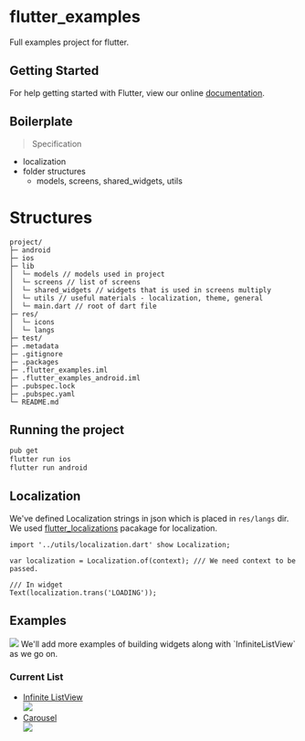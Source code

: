 # flutter_examples

Full examples project for flutter.

## Getting Started

For help getting started with Flutter, view our online
[documentation](https://flutter.io/).

## Boilerplate
> Specification
* localization
* folder structures
  - models, screens, shared_widgets, utils 

# Structures
```text
project/
├─ android
├─ ios
├─ lib
│  └─ models // models used in project
│  └─ screens // list of screens
│  └─ shared_widgets // widgets that is used in screens multiply
│  └─ utils // useful materials - localization, theme, general
│  └─ main.dart // root of dart file
├─ res/
│  └─ icons
│  └─ langs
├─ test/
├─ .metadata
├─ .gitignore
├─ .packages
├─ .flutter_examples.iml
├─ .flutter_examples_android.iml
├─ .pubspec.lock
├─ .pubspec.yaml
└─ README.md
```

## Running the project
```sh
pub get
flutter run ios
flutter run android
```

## Localization
We've defined Localization strings in json which is placed in `res/langs` dir.
We used [flutter_localizations](https://flutter.io/tutorials/internationalization/#setting-up) pacakage for localization.
```
import '../utils/localization.dart' show Localization;

var localization = Localization.of(context); /// We need context to be passed.

/// In widget
Text(localization.trans('LOADING'));
```

## Examples
<img src="https://github.com/flutterdart/flutter_examples/blob/master/doc/index.gif"/>
We'll add more examples of building widgets along with `InfiniteListView` as we go on.

### Current List
* [Infinite ListView](https://github.com/flutterdart/flutter_examples/blob/master/lib/examples/infinite_list_ex.dart)
  <br/><img src="https://github.com/flutterdart/flutter_examples/blob/master/doc/infinite_list.gif"/>
* [Carousel](https://github.com/flutterdart/flutter_examples/blob/master/lib/examples/carousel_ex.dart)
  <br/><img src="https://github.com/flutterdart/flutter_examples/blob/master/doc/carousel.gif"/>